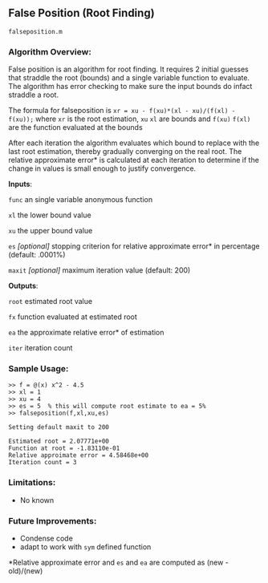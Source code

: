 ## False Position (Root Finding)
`falseposition.m`

### Algorithm Overview:
False position is an algorithm for root finding. 
It requires 2 initial guesses that straddle the root (bounds) and a single variable function to evaluate.
The algorithm has error checking to make sure the input bounds do infact straddle a root.

The formula for falseposition is `xr = xu - f(xu)*(xl - xu)/(f(xl) - f(xu));` where `xr` is the root estimation, `xu` `xl` are bounds and `f(xu)` `f(xl)` 
are the function evaluated at the bounds

After each iteration the algorithm evaluates which bound to replace with the last root estimation, thereby gradually converging on the real root.
The relative approximate error* is calculated at each iteration to determine if the change in values is small enough to justify convergence.


__Inputs__: 

`func` an single variable anonymous function

`xl` the lower bound value

`xu` the upper bound value

`es` _[optional]_ stopping criterion for relative approximate error* in percentage (default: .0001%)

`maxit` _[optional]_ maximum iteration value (default: 200)

   

__Outputs__: 

`root` estimated root value

`fx` function evaluated at estimated root

`ea` the approximate relative error* of estimation

`iter` iteration count

### Sample Usage:
```
>> f = @(x) x^2 - 4.5
>> xl = 1
>> xu = 4
>> es = 5  % this will compute root estimate to ea = 5%
>> falseposition(f,xl,xu,es)

Setting default maxit to 200

Estimated root = 2.07771e+00 
Function at root = -1.83110e-01 
Relative approimate error = 4.58468e+00 
Iteration count = 3
```


### Limitations:
- No known

### Future Improvements:
- Condense code
- adapt to work with `sym` defined function

\*Relative approximate error and `es` and `ea` are computed as (new - old)/(new)
